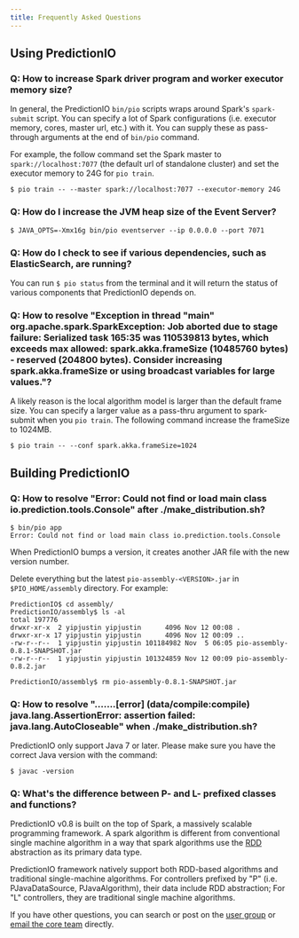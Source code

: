 ```yaml
---
title: Frequently Asked Questions
---
```

## Using PredictionIO
### Q: How to increase Spark driver program and worker executor memory size?
In general, the PredictionIO `bin/pio` scripts wraps around Spark's `spark-submit`
script. You can specify a lot of Spark configurations (i.e. executor memory, cores, master
url, etc.) with it. You can supply these as pass-through arguments at the end of
`bin/pio` command.

For example, the follow command set the Spark master to `spark://localhost:7077`
(the default url of standalone cluster) and set the executor memory to 24G for `pio train`.

```
$ pio train -- --master spark://localhost:7077 --executor-memory 24G
```

### Q: How do I increase the JVM heap size of the Event Server?

```
$ JAVA_OPTS=-Xmx16g bin/pio eventserver --ip 0.0.0.0 --port 7071
````

### Q: How do I check to see if various dependencies, such as ElasticSearch, are running?

You can run `$ pio status` from the terminal and it will return the status of various components that PredictionIO depends on.

### Q: How to resolve "Exception in thread "main" org.apache.spark.SparkException: Job aborted due to stage failure: Serialized task 165:35 was 110539813 bytes, which exceeds max allowed: spark.akka.frameSize (10485760 bytes) - reserved (204800 bytes). Consider increasing spark.akka.frameSize or using broadcast variables for large values."?

A likely reason is the local algorithm model is larger than the default frame size.
You can specify a larger value as a pass-thru argument to spark-submit when you `pio train`.
The following command increase the frameSize to 1024MB.

```
$ pio train -- --conf spark.akka.frameSize=1024
```

## Building PredictionIO
### Q: How to resolve "Error: Could not find or load main class io.prediction.tools.Console" after ./make_distribution.sh?

```
$ bin/pio app
Error: Could not find or load main class io.prediction.tools.Console
```

When PredictionIO bumps a version, it creates another JAR file with the new
version number.

Delete everything but the latest `pio-assembly-<VERSION>.jar` in
`$PIO_HOME/assembly` directory. For example:

```
PredictionIO$ cd assembly/
PredictionIO/assembly$ ls -al
total 197776
drwxr-xr-x  2 yipjustin yipjustin      4096 Nov 12 00:08 .
drwxr-xr-x 17 yipjustin yipjustin      4096 Nov 12 00:09 ..
-rw-r--r--  1 yipjustin yipjustin 101184982 Nov  5 06:05 pio-assembly-0.8.1-SNAPSHOT.jar
-rw-r--r--  1 yipjustin yipjustin 101324859 Nov 12 00:09 pio-assembly-0.8.2.jar

PredictionIO/assembly$ rm pio-assembly-0.8.1-SNAPSHOT.jar
```

### Q: How to resolve ".......[error] (data/compile:compile) java.lang.AssertionError: assertion failed: java.lang.AutoCloseable" when ./make_distribution.sh?

PredictionIO only support Java 7 or later. Please make sure you have the
correct Java version with the command:

```
$ javac -version
```

### Q: What's the difference between P- and L- prefixed classes and functions?

PredictionIO v0.8 is built on the top of Spark, a massively scalable programming framework. A spark algorithm is different from conventional single machine algorithm in a way that spark algorithms use the [RDD](http://spark.apache.org/docs/1.0.1/programming-guide.html#resilient-distributed-datasets-rdds) abstraction as its primary data type.

PredictionIO framework natively support both RDD-based algorithms and traditional single-machine algorithms. For controllers prefixed by "P" (i.e. PJavaDataSource, PJavaAlgorithm), their data include RDD abstraction; For "L" controllers, they are traditional single machine algorithms.



If you have other questions, you can search or post on the [user
group](https://groups.google.com/forum/#!forum/predictionio-user) or [email the
core team](mailto:support@prediction.io) directly.
